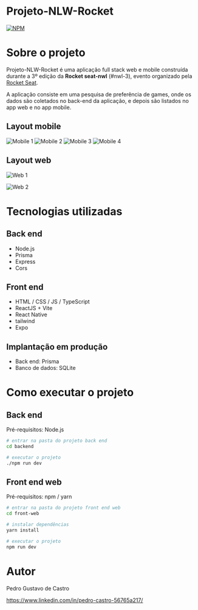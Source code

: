 # Projeto-NLW-Rocket
[![NPM](https://img.shields.io/npm/l/react)](https://github.com/PedroCastrro/Projeto-NLW-Rocket/blob/main/LICENCE) 

# Sobre o projeto

Projeto-NLW-Rocket é uma aplicação full stack web e mobile construída durante a 3º edição da **Rocket seat-nwl** (#nwl-3), evento organizado pela [Rocket Seat](https://app.rocketseat.com.br "Site da Rocket Seat").

A aplicação consiste em uma pesquisa de preferência de games, onde os dados são coletados no back-end da aplicação, e depois são listados no app web e no app mobile.

## Layout mobile
![Mobile 1](https://github.com/PedroCastrro/assets/blob/main/Mobile1.png) 
![Mobile 2](https://github.com/PedroCastrro/assets/blob/main/Mobile2.png)
![Mobile 3](https://github.com/PedroCastrro/assets/blob/main/Mobile3.png)
![Mobile 4](https://github.com/PedroCastrro/assets/blob/main/Mobile4.png)

## Layout web
![Web 1](https://github.com/PedroCastrro/assets/blob/main/Web1.png)

![Web 2](https://github.com/PedroCastrro/assets/blob/main/Web2.png)

# Tecnologias utilizadas
## Back end
- Node.js
- Prisma
- Express
- Cors
## Front end
- HTML / CSS / JS / TypeScript
- ReactJS + Vite
- React Native
- tailwind
- Expo
## Implantação em produção
- Back end: Prisma
- Banco de dados: SQLite

# Como executar o projeto

## Back end
Pré-requisitos: Node.js

```bash
# entrar na pasta do projeto back end
cd backend

# executar o projeto
./npm run dev
```

## Front end web
Pré-requisitos: npm / yarn

```bash
# entrar na pasta do projeto front end web
cd front-web

# instalar dependências
yarn install

# executar o projeto
npm run dev
```

# Autor

Pedro Gustavo de Castro

https://www.linkedin.com/in/pedro-castro-56765a217/


